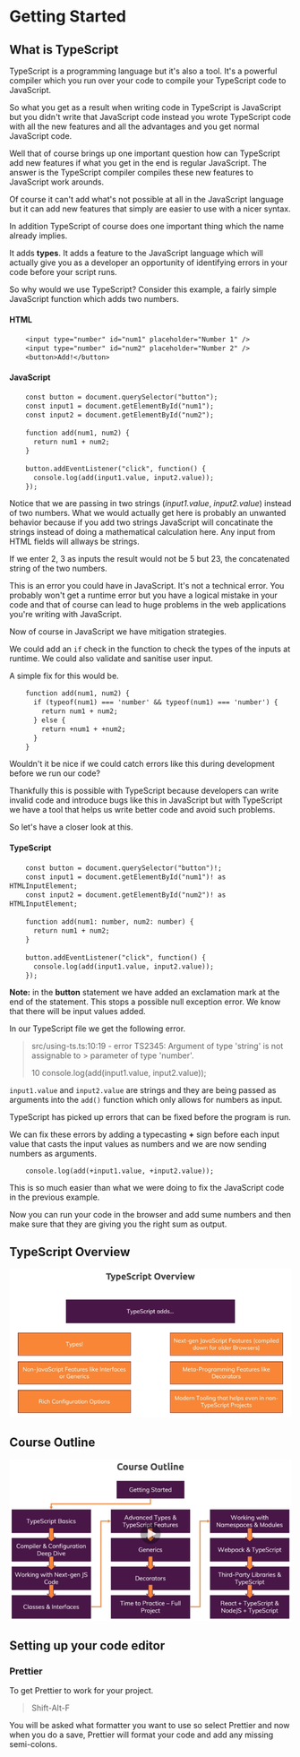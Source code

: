 # Getting Started

## What is TypeScript

TypeScript is a programming language but it's also a tool. It's a powerful compiler which you run over your code to compile your TypeScript code to JavaScript.

So what you get as a result when writing code in TypeScript is JavaScript but you didn't write that JavaScript code instead you wrote TypeScript code with all the new features and all the advantages and you get normal JavaScript code.

Well that of course brings up one important question how can TypeScript add new features if what you get in the end is regular JavaScript. The answer is the TypeScript compiler compiles these new features to JavaScript work arounds.

Of course it can't add what's not possible at all in the JavaScript language but it can add new features that simply are easier to use with a nicer syntax.

In addition TypeScript of course does one important thing which the name already implies.

It adds **types**. It adds a feature to the JavaScript language which will actually give you as a developer an opportunity of identifying errors in your code before your script runs.

So why would we use TypeScript? Consider this example, a fairly simple JavaScript function which adds two numbers.

#### HTML

```
    <input type="number" id="num1" placeholder="Number 1" />
    <input type="number" id="num2" placeholder="Number 2" />
    <button>Add!</button>
```

#### JavaScript

```
    const button = document.querySelector("button");
    const input1 = document.getElementById("num1");
    const input2 = document.getElementById("num2");

    function add(num1, num2) {
      return num1 + num2;
    }

    button.addEventListener("click", function() {
      console.log(add(input1.value, input2.value));
    });
```

Notice that we are passing in two strings (_input1.value_, _input2.value_) instead of two numbers. What we would actually get here is probably an unwanted behavior because if you add two strings JavaScript will concatinate the strings instead of doing a mathematical calculation here. Any input from HTML fields will allways be strings.

If we enter 2, 3 as inputs the result would not be 5 but 23, the concatenated string of the two numbers.

This is an error you could have in JavaScript. It's not a technical error. You probably won't get a runtime error but you have a logical mistake in your code and that of course can lead to huge problems in the web applications you're writing with JavaScript.

Now of course in JavaScript we have mitigation strategies.

We could add an `if` check in the function to check the types of the inputs at runtime. We could also validate and sanitise user input.

A simple fix for this would be.

```
    function add(num1, num2) {
      if (typeof(num1) === 'number' && typeof(num1) === 'number') {
        return num1 + num2;
      } else {
        return +num1 + +num2;
      }
    }
```

Wouldn't it be nice if we could catch errors like this during development before we run our code?

Thankfully this is possible with TypeScript because developers can write invalid code and introduce bugs like this in JavaScript but with TypeScript we have a tool that helps us write better code and avoid such problems.

So let's have a closer look at this.

#### TypeScript

```
    const button = document.querySelector("button")!;
    const input1 = document.getElementById("num1")! as HTMLInputElement;
    const input2 = document.getElementById("num2")! as HTMLInputElement;

    function add(num1: number, num2: number) {
      return num1 + num2;
    }

    button.addEventListener("click", function() {
      console.log(add(input1.value, input2.value));
    });
```

**Note:** in the **button** statement we have added an exclamation mark at the end of the statement. This stops a possible null exception error. We know that there will be input values added.

In our TypeScript file we get the following error.

> src/using-ts.ts:10:19 - error TS2345: Argument of type 'string' is not assignable to > parameter of type 'number'.
>
> 10 console.log(add(input1.value, input2.value));

`input1.value` and `input2.value` are strings and they are being passed as arguments into the `add()` function which only allows for numbers as input.

TypeScript has picked up errors that can be fixed before the program is run.

We can fix these errors by adding a typecasting **+** sign before each input value that casts the input values as numbers and we are now sending numbers as arguments.

```
    console.log(add(+input1.value, +input2.value));
```

This is so much easier than what we were doing to fix the JavaScript code in the previous example.

Now you can run your code in the browser and add sume numbers and then make sure that they are giving you the right sum as output.

## TypeScript Overview

![TypeScript overview](assets/images/typescript-overview.jpg "TypeScript overview")

## Course Outline

![Course Outline](assets/images/course-outline.jpg "Course Outline")

## Setting up your code editor

### Prettier

To get Prettier to work for your project.

> Shift-Alt-F

You will be asked what formatter you want to use so select Prettier and now when you do a save, Prettier will format your code and add any missing semi-colons.
